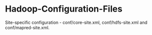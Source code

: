 # Hadoop-Configuration-Files
Site-specific configuration - conf/core-site.xml, conf/hdfs-site.xml and conf/mapred-site.xml.

